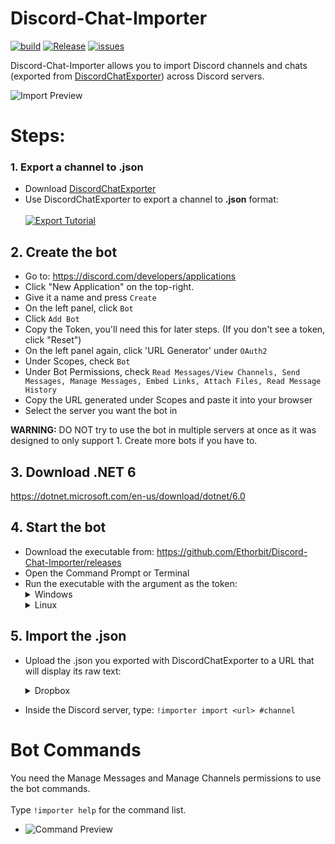 # Discord-Chat-Importer 
[![build](https://github.com/Ethorbit/Discord-Chat-Importer/actions/workflows/dotnet.yml/badge.svg)](https://github.com/Ethorbit/Docker-Srcds/actions/workflows/docker-image.yml)
[![Release](https://img.shields.io/github/release/Ethorbit/Discord-Chat-Importer.svg)](https://github.com/Ethorbit/Discord-Chat-Importer/releases)
[![issues](https://img.shields.io/github/issues/Ethorbit/Discord-Chat-Importer)](https://github.com/Ethorbit/Discord-Chat-Importer/issues?q=is%3Aopen+is%3Aissue)

Discord-Chat-Importer allows you to import Discord channels and chats (exported from [DiscordChatExporter](https://github.com/Tyrrrz/DiscordChatExporter)) across Discord servers.

![Import Preview](https://i.imgur.com/SZ1bOq9.png)

# Steps:
### 1. Export a channel to .json
* Download [DiscordChatExporter](https://github.com/Tyrrrz/DiscordChatExporter/releases)
* Use DiscordChatExporter to export a channel to **.json** format:
<br></br> [![Export Tutorial](https://i.imgur.com/78Ejkhp.jpg)](https://m.youtube.com/watch?v=tt-TBOWLyJk)

## 2. Create the bot
* Go to: https://discord.com/developers/applications
* Click "New Application" on the top-right.
* Give it a name and press `Create`
* On the left panel, click `Bot`
* Click `Add Bot`
* Copy the Token, you'll need this for later steps. (If you don't see a token, click "Reset")
* On the left panel again, click 'URL Generator' under `OAuth2`
* Under Scopes, check `Bot`
* Under Bot Permissions, check `Read Messages/View Channels, Send Messages, Manage Messages, Embed Links, Attach Files, Read Message History`
* Copy the URL generated under Scopes and paste it into your browser
* Select the server you want the bot in

**WARNING:** DO NOT try to use the bot in multiple servers at once as it was designed to only support 1. Create more bots if you have to.

## 3. Download .NET 6
https://dotnet.microsoft.com/en-us/download/dotnet/6.0

## 4. Start the bot
* Download the executable from: https://github.com/Ethorbit/Discord-Chat-Importer/releases
* Open the Command Prompt or Terminal
* Run the executable with the argument as the token:
       <details>
           <summary>Windows</summary>
             <code>"C:\Users\Joe\Downloads\Discord-Channel-Importer.exe" "MQENWQKNQWKRNWQRQOWR.WQEOJQWEODN3AKDNAKNXeIA"</code>
       </details>
       <details>
           <summary>Linux</summary>
             <code>"/home/Joe/Downloads/Discord-Channel-Importer" "MQENWQKNQWKRNWQRQOWR.WQEOJQWEODN3AKDNAKNXeIA"</code>
       </details>

## 5. Import the .json

* Upload the .json you exported with DiscordChatExporter to a URL that will display its raw text:
  <details>
      <summary>Dropbox</summary>
        * https://www.dropbox.com/s/c5rvnig3pzeackp/Ethorbit%27s%20server%20-%20Text%20Channels%20-%20fkin-general%20%5B892291310927622204%5D.json?dl=0&raw=1
       (Copied link with &raw=1 added at the end)
   </details>

* Inside the Discord server, type: `!importer import <url> #channel`

# Bot Commands
You need the Manage Messages and Manage Channels permissions to use the bot commands.
<br></br>Type `!importer help` for the command list.
* ![Command Preview](https://i.imgur.com/I684Agh.png)
